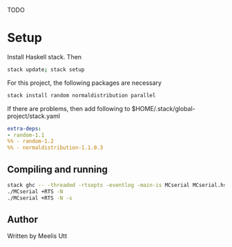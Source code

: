 
TODO

# Setup

Install Haskell stack. Then

```sh
stack update; stack setup
```

For this project, the following packages are necessary

```sh
stack install random normaldistribution parallel
```

If there are problems, then add following to $HOME/.stack/global-project/stack.yaml

```yaml
extra-deps:
- random-1.1
%% - random-1.2
%% - normaldistribution-1.1.0.3
```

## Compiling and running

```sh
stack ghc -- -threaded -rtsopts -eventlog -main-is MCserial MCserial.hs
./MCserial +RTS -N
./MCserial +RTS -N -s
```



## Author

Written by Meelis Utt

